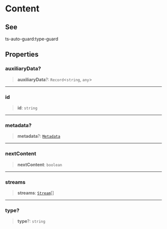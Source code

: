 # Content

## See

ts-auto-guard:type-guard

## Properties

### auxiliaryData?

> **auxiliaryData**?: `Record`<`string`, `any`>

***

### id

> **id**: `string`

***

### metadata?

> **metadata**?: [`Metadata`](reference/interfaces/Metadata.md)

***

### nextContent

> **nextContent**: `boolean`

***

### streams

> **streams**: [`Stream`](reference/interfaces/Stream.md)[]

***

### type?

> **type**?: `string`
